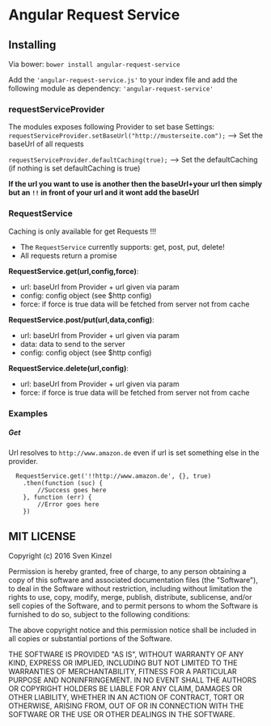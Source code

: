 # Angular Request Service
## Installing
Via bower: ```bower install angular-request-service```

Add the ```'angular-request-service.js'``` to your index file and add the following module as dependency: ```'angular-request-service'```

### requestServiceProvider
The modules exposes following Provider to set base Settings:
```requestServiceProvider.setBaseUrl("http://musterseite.com");``` --> Set the baseUrl of all requests

```requestServiceProvider.defaultCaching(true);``` --> Set the defaultCaching (if nothing is set defaultCaching is true)

**If the url you want to use is another then the baseUrl+your url then simply but an ```!!``` in front of your url and it wont add the baseUrl**

### RequestService
Caching is only available for get Requests !!!
* The ```RequestService``` currently supports: get, post, put, delete!
* All requests return a promise 

**RequestService.get(url,config,force)**:
* url: baseUrl from Provider + url given via param
* config: config object (see $http config)
* force: if force is true data will be fetched from server not from cache

**RequestService.post/put(url,data,config)**:
* url: baseUrl from Provider + url given via param
* data: data to send to the server
* config: config object (see $http config)

**RequestService.delete(url,config)**:
* url: baseUrl from Provider + url given via param
* force: if force is true data will be fetched from server not from cache

### Examples

##### Get

Url resolves to ```http://www.amazon.de``` even if url is set something else in the provider.
```
  RequestService.get('!!http://www.amazon.de', {}, true)
    .then(function (suc) {
        //Success goes here
    }, function (err) {
        //Error goes here
    })
```

## MIT LICENSE
Copyright (c) 2016 Sven Kinzel

Permission is hereby granted, free of charge, to any person obtaining a copy of this software and associated documentation files (the "Software"), to deal in the Software without restriction, including without limitation the rights to use, copy, modify, merge, publish, distribute, sublicense, and/or sell copies of the Software, and to permit persons to whom the Software is furnished to do so, subject to the following conditions:

The above copyright notice and this permission notice shall be included in all copies or substantial portions of the Software.

THE SOFTWARE IS PROVIDED "AS IS", WITHOUT WARRANTY OF ANY KIND, EXPRESS OR IMPLIED, INCLUDING BUT NOT LIMITED TO THE WARRANTIES OF MERCHANTABILITY, FITNESS FOR A PARTICULAR PURPOSE AND NONINFRINGEMENT. IN NO EVENT SHALL THE AUTHORS OR COPYRIGHT HOLDERS BE LIABLE FOR ANY CLAIM, DAMAGES OR OTHER LIABILITY, WHETHER IN AN ACTION OF CONTRACT, TORT OR OTHERWISE, ARISING FROM, OUT OF OR IN CONNECTION WITH THE SOFTWARE OR THE USE OR OTHER DEALINGS IN THE SOFTWARE.